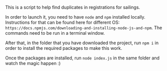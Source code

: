 This is a script to help find duplicates in registrations for sailings.

In order to launch it, you need to have `node` and `npm` installed locally.
Instructions for that can be found here for different OS: `https://docs.npmjs.com/downloading-and-installing-node-js-and-npm`. The commands need to be run in a terminal window.

After that, in the folder that you have downloaded the project, run `npm i` in order to install the required packages to make this work.

Once the packages are installed, run `node index.js` in the same folder and watch the magic happen :)